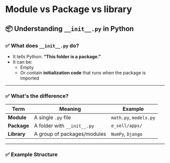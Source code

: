 # Module vs Package vs library

## 📦 Understanding `__init__.py` in Python

### ✅ What does `__init__.py` do?

- It tells Python: **“This folder is a package.”**
- It can be:
  - Empty
  - Or contain **initialization code** that runs when the package is imported

---

### ✅ What's the difference?

| Term      | Meaning                             | Example               |
|-----------|--------------------------------------|------------------------|
| **Module** | A single `.py` file                 | `math.py`, `models.py` |
| **Package**| A folder with `__init__.py`         | `e_sell/apps/`         |
| **Library**| A group of packages/modules         | `NumPy`, `Django`      |

---

### ✅ Example Structure


